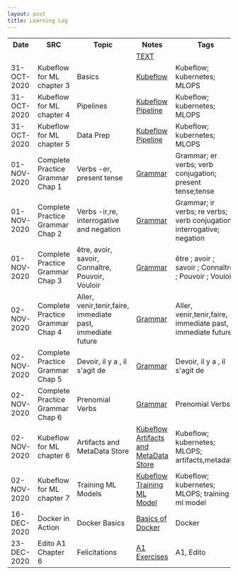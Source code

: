```yaml
---
layout: post
title: Learning Log
--- 
```


<table class='mytable'>
  <tr>
    <th>Date</th>
    <th>SRC</th>
    <th>Topic</th>
    <th>Notes</th>
    <th>Tags</th>
    <th>Misc</th>
  </tr>
  <tr>
    <td></td>
    <td></td>
    <td></td>
    <td><a href=''>TEXT</a></td>
    <td></td>
    <td></td>  
  </tr>
  <tr>
    <td>31-OCT-2020</td>
    <td>Kubeflow for ML chapter 3</td>
    <td>Basics</td>
    <td><a href='https://github.com/kinjaldand/Kubernetes/blob/main/Kubeflow/Kubeflow.txt'>Kubeflow</a></td>
    <td>Kubeflow; kubernetes; MLOPS</td>
    <td></td>  
  </tr>
  <tr>
    <td>31-OCT-2020</td>
    <td>Kubeflow for ML chapter 4</td>
    <td>Pipelines</td>
    <td><a href='https://github.com/kinjaldand/Kubernetes/blob/main/Kubeflow/KubeflowPipeline.txt'>Kubeflow Pipeline</a></td>
    <td>Kubeflow; kubernetes; MLOPS</td>
    <td></td>  
  </tr> 
  <tr>
    <td>31-OCT-2020</td>
    <td>Kubeflow for ML chapter 5</td>
    <td>Data Prep</td>
    <td><a href='https://github.com/kinjaldand/Kubernetes/blob/main/Kubeflow/KubeflowPipeline.txt'>Kubeflow Pipeline</a></td>
    <td>Kubeflow; kubernetes; MLOPS</td>
    <td></td>  
  </tr>
  <tr>
    <td>01-NOV-2020</td>
    <td>Complete Practice Grammar Chap 1</td>
    <td>Verbs -er, present tense</td>
    <td><a href='https://github.com/kinjaldand/FTrial/blob/main/FrenchGrammar.txt'>Grammar</a></td>
    <td>Grammar; er verbs; verb conjugation; present tense;tense</td>
    <td></td>  
  </tr>
  <tr>
    <td>01-NOV-2020</td>
    <td>Complete Practice Grammar Chap 2</td>
    <td>Verbs -ir,re, interrogative and negation</td>
    <td><a href='https://github.com/kinjaldand/FTrial/blob/main/FrenchGrammar.txt'>Grammar</a></td>
    <td>Grammar; ir verbs; re verbs; verb conjugation; interrogative; negation</td>
    <td></td>  
  </tr>
  <tr>
    <td>01-NOV-2020</td>
    <td>Complete Practice Grammar Chap 3</td>
    <td>être, avoir, savoir, Connaître, Pouvoir, Vouloir</td>
    <td><a href='https://github.com/kinjaldand/FTrial/blob/main/FrenchGrammar.txt'>Grammar</a></td>
    <td>être ;  avoir ;  savoir ;  Connaître ;  Pouvoir ;  Vouloir</td>
    <td></td>  
  </tr>
  <tr>
    <td>02-NOV-2020</td>
    <td>Complete Practice Grammar Chap 4</td>
    <td>Aller, venir,tenir,faire, immediate past, immediate future</td>
    <td><a href='https://github.com/kinjaldand/FTrial/blob/main/FrenchGrammar.txt'>Grammar</a></td>
    <td>Aller, venir,tenir,faire, immediate past, immediate future</td>
    <td></td>  
  </tr>
  <tr>
    <td>02-NOV-2020</td>
    <td>Complete Practice Grammar Chap 5</td>
    <td>Devoir, il y a , il s'agit de</td>
    <td><a href='https://github.com/kinjaldand/FTrial/blob/main/FrenchGrammar.txt'>Grammar</a></td>
    <td>Devoir, il y a , il s'agit de</td>
    <td></td>  
  </tr>
  <tr>
    <td>02-NOV-2020</td>
    <td>Complete Practice Grammar Chap 6</td>
    <td>Prenomial Verbs</td>
    <td><a href='https://github.com/kinjaldand/FTrial/blob/main/FrenchGrammar.txt'>Grammar</a></td>
    <td>Prenomial Verbs</td>
    <td></td>  
  </tr>
  <tr>
    <td>02-NOV-2020</td>
    <td>Kubeflow for ML chapter 6</td>
    <td>Artifacts and MetaData Store</td>
    <td><a href='https://github.com/kinjaldand/Kubernetes/blob/main/Kubeflow/Kubeflow.txt'>Kubeflow Artifacts and MetaData Store</a></td>
    <td>Kubeflow; kubernetes; MLOPS; artifacts,metadata</td>
    <td></td>  
  </tr>
  <tr>
    <td>02-NOV-2020</td>
    <td>Kubeflow for ML chapter 7</td>
    <td>Training ML Models</td>
    <td><a href='https://github.com/kinjaldand/Kubernetes/blob/main/Kubeflow/Kubeflow.txt'>Kubeflow Training ML Model</a></td>
    <td>Kubeflow; kubernetes; MLOPS; training ml model</td>
    <td></td>  
  </tr>
  <tr>
    <td>16-DEC-2020</td>
    <td>Docker in Action</td>
    <td>Docker Basics</td>
    <td><a href='https://github.com/kinjaldand/Kubernetes/blob/main/Docker/Chap1_2.txt'>Basics of Docker</a></td>
    <td>Docker</td>
    <td></td>  
  </tr>
  <tr>
    <td>23-DEC-2020</td>
    <td>Edito A1 Chapter 6</td>
    <td>Felicitations</td>
    <td><a href='https://github.com/kinjaldand/FTrial/blob/main/Edito/A1Exercises.txt'>A1 Exercises</a></td>
    <td>A1, Edito</td>
    <td></td>  
  </tr>
</table>
